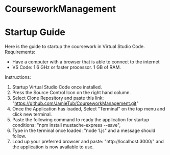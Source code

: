 # CourseworkManagement
<h1>Startup Guide</h1>

Here is the guide to startup the coursework in Virtual Studio Code.
Requirements:
- Have a computer with a browser that is able to connect to the internet
- VS Code: 1.6 GHz or faster processor. 1 GB of RAM.

Instructions:
1) Startup Virtual Studio Code once installed.
2) Press the Source Control Icon on the right hand column.
3) Select Clone Repository and paste this link: "https://github.com/JamieTub/CourseworkManagement.git"
4) Once the Application has loaded, Select "Terminal" on the top menu and click new terminal.
5) Paste the following command to ready the application for startup conditions: "npm install mustache-express --save", 
6) Type in the terminal once loaded: "node 1.js" and a message should follow.
7) Load up your preferred browser and paste: "http://localhost:3000/" and the application is now available to use.

